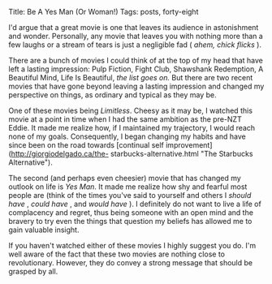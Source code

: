 Title: Be A Yes Man (Or Woman!)
Tags: posts, forty-eight

I'd argue that a great movie is one that leaves its audience in astonishment
and wonder. Personally, any movie that leaves you with nothing more than a few
laughs or a stream of tears is just a negligible fad ( _ahem, chick flicks_ ).



There are a bunch of movies I could think of at the top of my head that have
left a lasting impression: Pulp Fiction, Fight Club, Shawshank Redemption, A
Beautiful Mind, Life Is Beautiful, _the list goes on._ But there are two
recent movies that have gone beyond leaving a lasting impression and changed
my perspective on things, as ordinary and typical as they may be.



One of these movies being _Limitless_. Cheesy as it may be, I watched this
movie at a point in time when I had the same ambition as the pre-NZT Eddie. It
made me realize how, if I maintained my trajectory, I would reach none of my
goals. Consequently, I began changing my habits and have since been on the
road towards [continual self improvement](http://giorgiodelgado.ca/the-
starbucks-alternative.html "The Starbucks Alternative").



The second (and perhaps even cheesier) movie that has changed my outlook on
life is _Yes Man_. It made me realize how shy and fearful most people are
(think of the times you've said to yourself and others I _should have_ ,
_could have_ , and _would have_ ). I definitely do not want to live a life of
complacency and regret, thus being someone with an open mind and the bravery
to try even the things that question my beliefs has allowed me to gain
valuable insight.



If you haven't watched either of these movies I highly suggest you do. I'm
well aware of the fact that these two movies are nothing close to
revolutionary. However, they do convey a strong message that should be grasped
by all.


